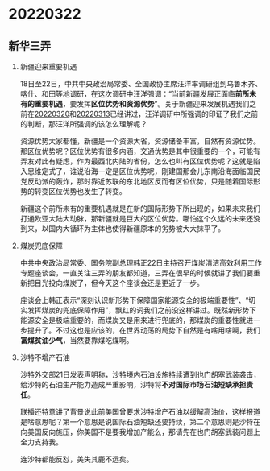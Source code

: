 # 20220322

## 新华三弄

1. 新疆迎来重要机遇

   18日至22日，中共中央政治局常委、全国政协主席汪洋率调研组到乌鲁木齐、喀什、和田等地调研，在这次调研中汪洋强调：“当前新疆发展正面临**前所未有的重要机遇**，要发挥**区位优势和资源优势**”。关于新疆迎来发展机遇我们之前在[20220320](http://mp.weixin.qq.com/s?__biz=MzU4MTg4MTA1Mg==&mid=2247502216&idx=1&sn=e143fd23e9f7ca6117a5ab0aea86aa16&chksm=fd42543bca35dd2d14408edf533c2340e167afc14b4bdad0d2293073c93901a610d99dd88587&scene=21#wechat_redirect)和[20220313](http://mp.weixin.qq.com/s?__biz=MzU4MTg4MTA1Mg==&mid=2247502016&idx=1&sn=2bcc3ba80f2f1a5f15762860afc2c14e&chksm=fd425573ca35dc65eae8f1c317609b4d523f670238196a06f3981881218b864d7f271fa6c01a&scene=21#wechat_redirect)已经讲过，汪洋调研中所强调的印证了我们之前的判断，那汪洋所强调的该怎么理解呢？

   资源优势大家都懂，新疆是一个资源大省，资源储备丰富，自然有资源优势。那区位优势呢？区位优势有很多内涵，交通优势是其中很重要的一个，可能有弄友对此有疑虑，作为最西北内陆的省份，怎么也叫有区位优势呢？这就是陷入思维定式了，谁说沿海一定是区位优势呢，刚建国那会儿东南沿海面临国民党反动派的轰炸，那时靠近苏联的东北地区反而有区位优势，只是随着国际形势的转变区位优势也发生了转变。

   新疆这个前所未有的重要机遇就是在新的国际形势下所出现的，如果未来我们打通欧亚大陆大动脉，那新疆就是巨大的区位优势。哪怕这个久远的未来还没到来，以国内大循环为主体也使得新疆原本的劣势被大大抹平了。

2. 煤炭兜底保障

   中共中央政治局常委、国务院副总理韩正22日主持召开煤炭清洁高效利用工作专题座谈会，一直关注三弄的朋友都知道，三弄在很早的时候就讲了我们要重新把目光投向煤炭了，但今天这个座谈会还是更近了一步。

   座谈会上韩正表示“深刻认识新形势下保障国家能源安全的极端重要性”、“切实发挥煤炭的兜底保障作用”，飘红的词我们之前没这样讲过。既然新形势下能源安全是极端重要的，而煤炭又是用来进行兜底的，那煤炭的重要性就进一步提升了。不过这也是应该的，在世界动荡的局势下自然是有啥用啥啊，我们**富煤贫油少气**，当然要靠煤吃煤啊。

3. 沙特不增产石油

   沙特外交部21日发表声明称，沙特境内石油设施持续遭到也门胡塞武装袭击，给沙特的石油生产能力造成严重影响，沙特将**不对国际市场石油短缺承担责任**。

   联播还特意讲了背景说此前美国曾要求沙特增产石油以缓解高油价，这样报道是啥意思呢？第一个意思是说国际石油短缺还要持续，第二个意思则是沙特在向美国反向施压，你美国不是要我增加产能么，那请先在也门胡塞武装问题上全力支持我。

   连沙特都能反怼，美失其鹿不远矣。